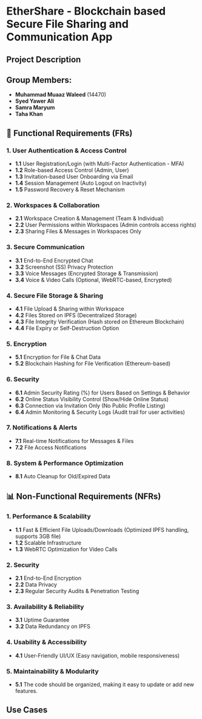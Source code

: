 # EtherShare - Blockchain based Secure File Sharing and Communication App

## Project Description

## Group Members:
- **Muhammad Muaaz Waleed** (14470)
- **Syed Yawer Ali**
- **Samra Maryum**
- **Taha Khan**

## 📜 Functional Requirements (FRs)

### 1. User Authentication & Access Control
- **1.1** User Registration/Login (with Multi-Factor Authentication - MFA)
- **1.2** Role-based Access Control (Admin, User)
- **1.3** Invitation-based User Onboarding via Email
- **1.4** Session Management (Auto Logout on Inactivity)
- **1.5** Password Recovery & Reset Mechanism

### 2. Workspaces & Collaboration
- **2.1** Workspace Creation & Management (Team & Individual)
- **2.2** User Permissions within Workspaces (Admin controls access rights)
- **2.3** Sharing Files & Messages in Workspaces Only

### 3. Secure Communication
- **3.1** End-to-End Encrypted Chat
- **3.2** Screenshot (SS) Privacy Protection
- **3.3** Voice Messages (Encrypted Storage & Transmission)
- **3.4** Voice & Video Calls (Optional, WebRTC-based, Encrypted)

### 4. Secure File Storage & Sharing
- **4.1** File Upload & Sharing within Workspace
- **4.2** Files Stored on IPFS (Decentralized Storage)
- **4.3** File Integrity Verification (Hash stored on Ethereum Blockchain)
- **4.4** File Expiry or Self-Destruction Option

### 5. Encryption
- **5.1** Encryption for File & Chat Data
- **5.2** Blockchain Hashing for File Verification (Ethereum-based)

### 6. Security
- **6.1** Admin Security Rating (%) for Users Based on Settings & Behavior
- **6.2** Online Status Visibility Control (Show/Hide Online Status)
- **6.3** Connection via Invitation Only (No Public Profile Listing)
- **6.4** Admin Monitoring & Security Logs (Audit trail for user activities)

### 7. Notifications & Alerts
- **7.1** Real-time Notifications for Messages & Files
- **7.2** File Access Notifications

### 8. System & Performance Optimization
- **8.1** Auto Cleanup for Old/Expired Data

## 📊 Non-Functional Requirements (NFRs)

### 1. Performance & Scalability
- **1.1** Fast & Efficient File Uploads/Downloads (Optimized IPFS handling, supports 3GB file)
- **1.2** Scalable Infrastructure
- **1.3** WebRTC Optimization for Video Calls

### 2. Security
- **2.1** End-to-End Encryption
- **2.2** Data Privacy
- **2.3** Regular Security Audits & Penetration Testing

### 3. Availability & Reliability
- **3.1** Uptime Guarantee
- **3.2** Data Redundancy on IPFS

### 4. Usability & Accessibility
- **4.1** User-Friendly UI/UX (Easy navigation, mobile responsiveness)

### 5. Maintainability & Modularity
- **5.1** The code should be organized, making it easy to update or add new features.

## Use Cases
